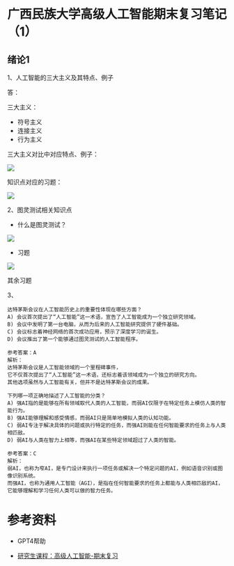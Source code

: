 # 广西民族大学高级人工智能期末复习笔记（1）

## 绪论1

1、人工智能的三大主义及其特点、例子

答：

三大主义：

- 符号主义
- 连接主义
- 行为主义

三大主义对比中对应特点、例子：

![](https://cdn.sa.net/2023/12/16/AsmtVZI9YDqygOJ.webp)

知识点对应的习题：

![](https://cdn.sa.net/2023/12/16/qPMXTUdF6jhZuWe.webp)

2、图灵测试相关知识点

- 什么是图灵测试？

![](https://cdn.sa.net/2023/12/16/RUvYK1nVDjCEuBx.webp)

- 习题

![](https://cdn.sa.net/2023/12/16/5omcfWid8jDy4IV.webp)

其余习题

3、

```
达特茅斯会议在人工智能历史上的重要性体现在哪些方面？
A) 会议首次提出了“人工智能”这一术语，宣告了人工智能成为一个独立研究领域。
B) 会议中发明了第一台电脑，从而为后来的人工智能研究提供了硬件基础。
C) 会议标志着神经网络的首次成功应用，预示了深度学习的诞生。
D) 会议推出了第一个能够通过图灵测试的人工智能程序。

参考答案：A
解析：
达特茅斯会议是人工智能领域的一个里程碑事件，
它不仅首次提出了“人工智能”这一术语，还标志着该领域成为一个独立的研究方向。
其他选项虽然与人工智能有关，但并不是达特茅斯会议的成果。
```

```
下列哪一项正确地描述了人工智能的分类？
A) 强AI指的是能够在所有领域取代人类的人工智能，而弱AI仅限于在特定任务上模仿人类的智能行为。
B) 强AI能够理解和感受情感，而弱AI只是简单地模拟人类的认知功能。
C) 弱AI专注于解决具体的问题或执行特定的任务，而强AI则能在任何智能要求的任务上与人类相匹敌。
D) 弱AI与人类在智力上相等，而强AI在某些特定领域超过了人类的智能。

参考答案：C
解析：
弱AI，也称为窄AI，是专门设计来执行一项任务或解决一个特定问题的AI，例如语音识别或图像识别系统。
而强AI，也称为通用人工智能（AGI），是指在任何智能要求的任务上都能与人类相匹敌的AI，它能够理解和学习任何人类可以做的智力任务。
```


# 参考资料

- GPT4帮助

- [研究生课程：高级人工智能-期末复习](https://zhangzhao219.github.io/2022/12/11/advanced-ai-final/)